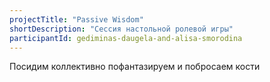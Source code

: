 ```yaml
---
projectTitle: "Passive Wisdom"
shortDescription: "Cессия настольной ролевой игры"
participantId: gediminas-daugela-and-alisa-smorodina
---
```


Посидим коллективно пофантазируем и побросаем кости
